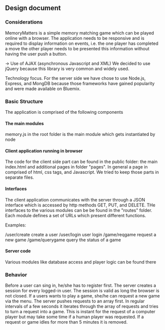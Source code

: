 ## Design document

### Considerations

MemoryMatters is a simple memory matching game which can be played online with a
browser. The application needs to be responsive and is required to display information
on events, i.e. the one player has completed a move the other player needs to be
presented this information without having the user push a button.

-> Use of AJAX (asynchronous Javascript and XML)
We decided to use jQuery because this library is very common and widely used.

Technology focus.
For the server side we have chose to use Node.js, Express, and MongDB because those
frameworks have gained popularity and were made available on Bluemix.

### Basic Structure

The application is comprised of the following components
 
#### The main modules
memory.js in the root folder is the main module which gets instantiated by node
 
#### Client application running in browser
The code for the client side part can be found in the public folder: the main
index.html and additional pages in folder "pages". In general a page in comprised
of html, css tags, and Javascript. We tried to keep those parts in separate files.
 
#### Interfaces
The client application communicates with the server through a JSON interface which is
accessed by http methods GET, PUT, and DELETE. THe interfaces to the various modules
can be be found in the "routes" folder. Each module defines a set of URLs which present
different functions.
 
Examples:
 
<base url>/user/create				create a user
<base url>/user/login				user login
<base url>/game/reqgame				request a new game
<base url>/game/querygame			query the status of a game
 
#### Server code
Various modules like database access and player logic can be found there
 
 
### Behavior
 
Before a user can sing in, he/she has to register first. The server creates a session
for every logged-in user. The session is valid as long the browser is not closed.
If a users wants to play a game, she/he can request a new game via the menu. The server
pushes requests to an array first. In regular intervals of a few seconds it iterates
through the array of requests and tries to turn a request into a game. This is instant for
the request of a computer player but may take some time if a human player was requested.
If a request or game idles for more than 5 minutes it is removed.
 